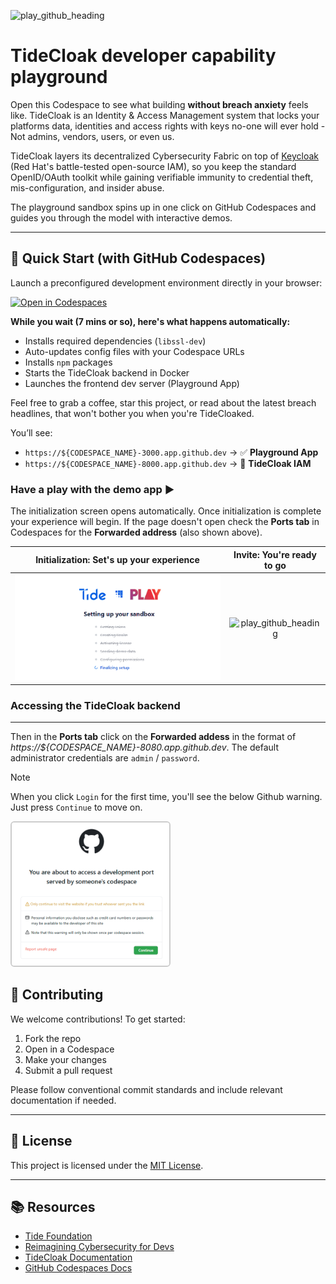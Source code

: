![play_github_heading](https://github.com/user-attachments/assets/14e76359-799e-4fc6-8c53-d00c8c174e87)

# TideCloak developer capability playground

Open this Codespace to see what building **without breach anxiety** feels like. TideCloak is an Identity & Access Management system that locks your platforms data, identities and access rights with keys no-one will ever hold - Not admins, vendors, users, or even us.

TideCloak layers its decentralized Cybersecurity Fabric on top of [Keycloak](https://www.keycloak.org/) (Red Hat's battle-tested open-source IAM), so you keep the standard OpenID/OAuth toolkit while gaining verifiable immunity to credential theft, mis-configuration, and insider abuse.

The playground sandbox spins up in one click on GitHub Codespaces and guides you through the model with interactive demos.

---

## 🚀 Quick Start (with GitHub Codespaces)

Launch a preconfigured development environment directly in your browser:

[![Open in Codespaces](https://github.com/codespaces/badge.svg)](https://codespace.new/tide-foundation/tidecloak-playground?quickstart=1)

**While you wait (7 mins or so), here's what happens automatically:**

- Installs required dependencies (`libssl-dev`)
- Auto-updates config files with your Codespace URLs
- Installs `npm` packages
- Starts the TideCloak backend in Docker
- Launches the frontend dev server (Playground App)

Feel free to grab a coffee, star this project, or read about the latest breach headlines, that won't bother you when you're TideCloaked.

You’ll see:

- `https://${CODESPACE_NAME}-3000.app.github.dev` → ✅ **Playground App**
- `https://${CODESPACE_NAME}-8000.app.github.dev` → 🔐 **TideCloak IAM**

### **Have a play with the demo app** ▶️

The initialization screen opens automatically. Once initialization is complete your experience will begin. If the page doesn't open check the **Ports tab** in Codespaces for the **Forwarded address** (also shown above).

| Initialization: Set's up your experience             |  Invite: You're ready to go |
:-------------------------:|:-------------------------:
|![play_github_heading](https://github.com/RaymondThach/tidecloak-playground/blob/main/public/init.gif?raw=true)  |  ![play_github_heading](https://github.com/user-attachments/assets/fe25f509-297e-4384-91dd-94f017de34bf)|

### **Accessing the TideCloak backend**

---

Then in the **Ports tab** click on the **Forwarded addess** in the format of _https://${CODESPACE_NAME}-8080.app.github.dev_. The default administrator credentials are `admin` / `password`.

> [!NOTE]
> When you click `Login` for the first time, you'll see the below Github warning. Just press `Continue` to move on.

<img src="https://raw.githubusercontent.com/tide-foundation/tidecloakspaces/main/image/README/1743562446996.png" width="50%" alt="Codespaces warning" style="border: 2px solid #ccc; border-radius: 6px;" />

## 🤝 Contributing

We welcome contributions! To get started:

1. Fork the repo
2. Open in a Codespace
3. Make your changes
4. Submit a pull request

Please follow conventional commit standards and include relevant documentation if needed.

---

## 📄 License

This project is licensed under the [MIT License]().

---

## 📚 Resources

* [Tide Foundation](https://tide.org/)
* [Reimagining Cybersecurity for Devs](https://tide.org/blog/rethinking-cybersecurity-for-developers)
* [TideCloak Documentation](https://docs.tidecloak.com)
* [GitHub Codespaces Docs](https://docs.github.com/en/codespaces)
